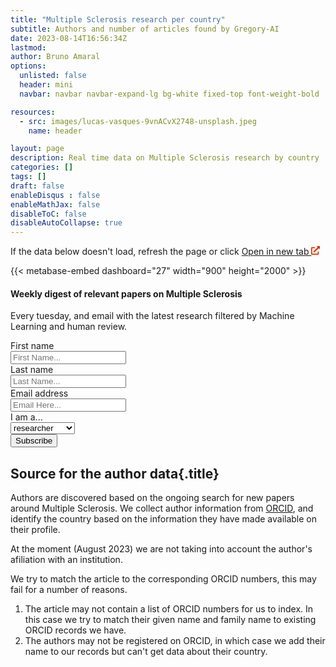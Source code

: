 ```yaml
---
title: "Multiple Sclerosis research per country"
subtitle: Authors and number of articles found by Gregory-AI
date: 2023-08-14T16:56:34Z
lastmod: 
author: Bruno Amaral
options:
  unlisted: false
  header: mini
  navbar: navbar navbar-expand-lg bg-white fixed-top font-weight-bold

resources:
  - src: images/lucas-vasques-9vnACvX2748-unsplash.jpeg
    name: header

layout: page
description: Real time data on Multiple Sclerosis research by country
categories: []
tags: []
draft: false
enableDisqus : false
enableMathJax: false
disableToC: false
disableAutoCollapse: true
---
```


<div class="row justify-content-center align-items-start mb-5 mt-5 p-md-5">
<div class="col-md-8">
<p>If the data below doesn't load, refresh the page or click 
<a href="https://metabase.gregory-ms.com/public/dashboard/ce92fcfa-ed1f-4880-8681-a6286f698216" class="font-weight-bold" target="_blank">Open in new tab <svg xmlns="http://www.w3.org/2000/svg" viewBox="0 0 512 512" style="width:14px; height:auto;" class="">
<path d="M432,320H400a16,16,0,0,0-16,16V448H64V128H208a16,16,0,0,0,16-16V80a16,16,0,0,0-16-16H48A48,48,0,0,0,0,112V464a48,48,0,0,0,48,48H400a48,48,0,0,0,48-48V336A16,16,0,0,0,432,320ZM488,0h-128c-21.37,0-32.05,25.91-17,41l35.73,35.73L135,320.37a24,24,0,0,0,0,34L157.67,377a24,24,0,0,0,34,0L435.28,133.32,471,169c15,15,41,4.5,41-17V24A24,24,0,0,0,488,0Z" fill="#dc3600"></path>
</svg></a>
</p>

{{< metabase-embed dashboard="27" width="900" height="2000" >}}

</div>

  <div class="col-md-4 col-12 justify-content-center ">
    <div class="col-md-12 ml-auto mr-auto">
                <div class="card card-contact card-raised">
                  <form role="form" id="contact-form1" method="post" action="https://api.gregory-ms.com/subscriptions/new/">
                    <div class="card-header text-center px-3">
                      <h4 class="card-title font-weight-bold">Weekly digest of relevant papers on Multiple Sclerosis</h4>
                      <p class="p-3">Every tuesday, and email with the latest research filtered by Machine Learning and human review.</p>
                    </div>
                    <div class="card-body">
                      <div class="row">
                        <div class="col-md-6 pr-2">
                          <label>First name</label>
                          <div class="input-group">
                            <div class="input-group-prepend">
                              <span class="input-group-text pr-2"><i class="now-ui-icons users_circle-08"></i></span>
                            </div>
                            <input type="text" name="first_name" class="form-control" placeholder="First Name..." aria-label="First Name..." autocomplete="given-name">
                          </div>
                        </div>
                        <div class="col-md-6 pl-2">
                          <div class="form-group">
                            <label>Last name</label>
                            <div class="input-group">
                              <div class="input-group-prepend">
                                <span class="input-group-text pr-2"><i class="now-ui-icons text_caps-small"></i></span>
                              </div>
                              <input type="text" name="last_name" class="form-control" placeholder="Last Name..." aria-label="Last Name..." autocomplete="family-name">
                            </div>
                          </div>
                        </div>
                      </div>
                      <div class="form-group">
                        <label>Email address</label>
                        <div class="input-group">
                          <div class="input-group-prepend">
                            <span class="input-group-text pr-2"><i class="now-ui-icons ui-1_email-85"></i></span>
                          </div>
                          <input type="email" name="email" id="email" class="form-control" placeholder="Email Here..." autocomplete="email">
                        </div>
                      </div>
                      <div class="form-group">
                        <label>I am a...</label>
                        <div class="input-group">
                          <select id="profile" name="profile" class="form-control">
                            <option value="researcher">researcher</option>
                            <option value="doctor">doctor</option>
                            <option value="clinical centre">clinical centre</option>
                            <option value="patient">patient</option>
                          </select>
                        </div>
                      </div>
                      <div class="row">
                        <div class="col-md-12 ml-auto mr-auto text-center">
                          <input value="2" name="list" id="list" type="hidden">
                          <button type="submit" class="btn btn-primary btn-round mr-auto ml-auto font-weight-bold">Subscribe</button>
                        </div>
                      </div>
                    </div>
                  </form>
                </div>
              </div>
  </div>
</div>


<div class="row">
<div class="col-8 mx-auto">

## Source for the author data{.title}

Authors are discovered based on the ongoing search for new papers around Multiple Sclerosis. We collect author information from [ORCID](https://orcid.org/), and identify the country based on the information they have made available on their profile.

At the moment (August 2023) we are not taking into account the author's afiliation with an institution.

We try to match the article to the corresponding ORCID numbers, this may fail for a number of reasons.

1. The article may not contain a list of ORCID numbers for us to index. In this case we try to match their given name and family name to existing ORCID records we have.
2. The authors may not be registered on ORCID, in which case we add their name to our records but can't get data about their country.

</div>
</div>